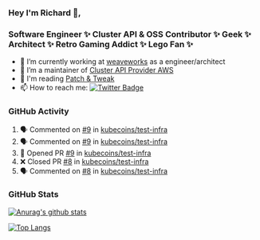 ### Hey I'm Richard 👋, 

<h3 align="left">Software Engineer ✨ Cluster API & OSS Contributor ✨ Geek ✨ Architect ✨ Retro Gaming Addict ✨ Lego Fan ✨</h3>

- 🔭 I’m currently working at [weaveworks](https://github.com/weaveworks) as a engineer/architect
- 👯 I’m a maintainer of [Cluster API Provider AWS](https://github.com/kubernetes-sigs/cluster-api-provider-aws)
- 💬 I'm reading [Patch & Tweak](https://bjooks.com/products/patch-tweak-exploring-modular-synthesis)
- 📫 How to reach me: [![Twitter Badge](https://img.shields.io/badge/-@fruit_case-00acee?style=flat&logo=Twitter&logoColor=white)](https://twitter.com/intent/follow?screen_name=fruit_case "Follow on Twitter")

### GitHub Activity 

<!--START_SECTION:activity-->
1. 🗣 Commented on [#9](https://github.com/kubecoins/test-infra/issues/9) in [kubecoins/test-infra](https://github.com/kubecoins/test-infra)
2. 🗣 Commented on [#9](https://github.com/kubecoins/test-infra/issues/9) in [kubecoins/test-infra](https://github.com/kubecoins/test-infra)
3. 💪 Opened PR [#9](https://github.com/kubecoins/test-infra/pull/9) in [kubecoins/test-infra](https://github.com/kubecoins/test-infra)
4. ❌ Closed PR [#8](https://github.com/kubecoins/test-infra/pull/8) in [kubecoins/test-infra](https://github.com/kubecoins/test-infra)
5. 🗣 Commented on [#8](https://github.com/kubecoins/test-infra/issues/8) in [kubecoins/test-infra](https://github.com/kubecoins/test-infra)
<!--END_SECTION:activity-->

### GitHub Stats

[![Anurag's github stats](https://github-readme-stats.vercel.app/api?username=richardcase&count_private=true&show_icons=true)](https://github.com/anuraghazra/github-readme-stats)

[![Top Langs](https://github-readme-stats.vercel.app/api/top-langs/?username=richardcase&hide=html&layout=compact)](https://github.com/anuraghazra/github-readme-stats)
